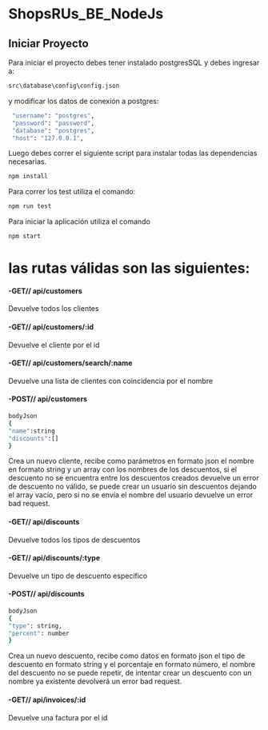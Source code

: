 # ShopsRUs_BE_NodeJs

## Iniciar Proyecto
Para iniciar el proyecto debes tener instalado postgresSQL
y debes ingresar a: 
```sh
src\database\config\config.json 
```

y modificar los datos de conexión a postgres:   
```sh
 "username": "postgres",
 "password": "password",
 "database": "postgres",
 "host": "127.0.0.1",
```

Luego debes correr el siguiente script para instalar todas las dependencias necesarias.
```sh
npm install 
```

Para correr los test utiliza el comando:
```sh
npm run test
```

Para iniciar la aplicación utiliza el comando 
```sh
npm start
```

# las rutas válidas son las siguientes:

#### -GET// api/customers 
  Devuelve todos los clientes

#### -GET// api/customers/:id
Devuelve el cliente por el id

#### -GET// api/customers/search/:name
Devuelve una lista de clientes con coincidencia por el nombre

#### -POST// api/customers
```sh
bodyJson
{
"name":string
"discounts":[]
} 
```
Crea un nuevo cliente, recibe como parámetros en formato json el nombre en formato string y un array con los nombres de los descuentos, si el descuento no se encuentra entre los descuentos creados devuelve un error de descuento no válido, se puede crear un usuario sin descuentos dejando el array vacío, pero si no se envía el nombre del usuario devuelve un error bad request.

#### -GET// api/discounts
Devuelve todos los tipos de descuentos

#### -GET// api/discounts/:type
Devuelve un tipo de descuento específico

#### -POST// api/discounts
```sh
bodyJson
{
"type": string,
"percent": number
}
```
Crea un nuevo descuento, recibe como datos en formato json el tipo de descuento en formato string y el porcentaje en formato número, el nombre del descuento no se puede repetir, de intentar crear un descuento con un nombre ya existente devolverá un error bad request.

#### -GET// api/invoices/:id
Devuelve una factura por el id
